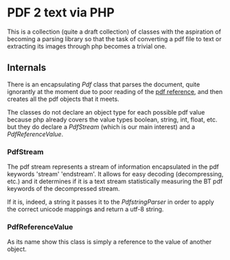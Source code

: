 PDF 2 text via PHP
==================

This is a collection (quite a draft collection) of classes with the aspiration of becoming a parsing library so that the task of converting a pdf file to text or extracting its images through php becomes a trivial one.

Internals
---------

There is an encapsulating *Pdf* class that parses the document, quite ignorantly at the moment due to poor reading of the [pdf reference](http://wwwimages.adobe.com/www.adobe.com/content/dam/Adobe/en/devnet/pdf/pdfs/PDF32000_2008.pdf), and then creates all the pdf objects that it meets.

The classes do not declare an object type for each possible pdf value because php already covers the value types boolean, string, int, float, etc. but they do declare a *PdfStream* (which is our main interest) and a *PdfReferenceValue*.

### PdfStream

The pdf stream represents a stream of information encapsulated in the pdf keywords 'stream' 'endstream'. It allows for easy decoding (decompressing, etc.) and it determines if it is a text stream statistically measuring the BT pdf keywords of the decompressed stream.

If it is, indeed, a string it passes it to the *PdfstringParser* in order to apply the correct unicode mappings and return a utf-8 string.

### PdfReferenceValue

As its name show this class is simply a reference to the value of another object.
